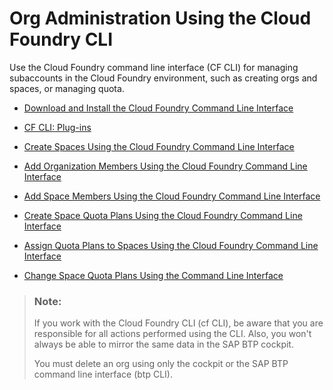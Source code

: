 <!-- loio927377f33f9b42be9f1b610ef5c33355 -->

# Org Administration Using the Cloud Foundry CLI

Use the Cloud Foundry command line interface \(CF CLI\) for managing subaccounts in the Cloud Foundry environment, such as creating orgs and spaces, or managing quota.

-   [Download and Install the Cloud Foundry Command Line Interface](download-and-install-the-cloud-foundry-command-line-interface-4ef907a.md)

-   [CF CLI: Plug-ins](cf-cli-plug-ins-dc28ce3.md)

-   [Create Spaces Using the Cloud Foundry Command Line Interface](create-spaces-using-the-cloud-foundry-command-line-interface-a2e5e29.md)

-   [Add Organization Members Using the Cloud Foundry Command Line Interface](add-organization-members-using-the-cloud-foundry-command-line-interface-1422a5d.md)

-   [Add Space Members Using the Cloud Foundry Command Line Interface](add-space-members-using-the-cloud-foundry-command-line-interface-d23ea8b.md)

-   [Create Space Quota Plans Using the Cloud Foundry Command Line Interface](create-space-quota-plans-using-the-cloud-foundry-command-line-interface-504fde9.md)

-   [Assign Quota Plans to Spaces Using the Cloud Foundry Command Line Interface](assign-quota-plans-to-spaces-using-the-cloud-foundry-command-line-interface-d1e4203.md)

-   [Change Space Quota Plans Using the Command Line Interface](change-space-quota-plans-using-the-command-line-interface-2f5c847.md)


> ### Note:  
> If you work with the Cloud Foundry CLI \(cf CLI\), be aware that you are responsible for all actions performed using the CLI. Also, you won't always be able to mirror the same data in the SAP BTP cockpit.
> 
> You must delete an org using only the cockpit or the SAP BTP command line interface \(btp CLI\).

